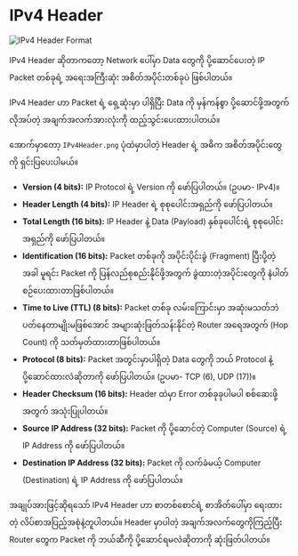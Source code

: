# IPv4 Header

![IPv4 Header Format](https://1drv.ms/i/c/111bc00b30cdfd0d/EQxYZwMiXvtCp5L5VDjnk64BPVQ9WVgqLCuHyuOYtRyVJA?e=EhRncJ)

IPv4 Header ဆိုတာကတော့ Network ပေါ်မှာ Data တွေကို ပို့ဆောင်ပေးတဲ့ IP Packet တစ်ခုရဲ့ အရေးအကြီးဆုံး အစိတ်အပိုင်းတစ်ခုပဲ ဖြစ်ပါတယ်။

IPv4 Header ဟာ Packet ရဲ့ ရှေ့ဆုံးမှာ ပါရှိပြီး Data ကို မှန်ကန်စွာ ပို့ဆောင်ဖို့အတွက် လိုအပ်တဲ့ အချက်အလက်အားလုံးကို ထည့်သွင်းပေးထားပါတယ်။

အောက်မှာတော့ `IPv4Header.png` ပုံထဲမှာပါတဲ့ Header ရဲ့ အဓိက အစိတ်အပိုင်းတွေကို ရှင်းပြပေးပါမယ်။

- **Version (4 bits):** IP Protocol ရဲ့ Version ကို ဖော်ပြပါတယ်။ (ဥပမာ- IPv4)။
- **Header Length (4 bits):** IP Header ရဲ့ စုစုပေါင်းအရှည်ကို ဖော်ပြပါတယ်။
- **Total Length (16 bits):** IP Header နဲ့ Data (Payload) နှစ်ခုပေါင်းရဲ့ စုစုပေါင်းအရှည်ကို ဖော်ပြပါတယ်။
- **Identification (16 bits):** Packet တစ်ခုကို အပိုင်းပိုင်းခွဲ (Fragment) ပြီးပို့တဲ့အခါ မူရင်း Packet ကို ပြန်လည်စုစည်းနိုင်ဖို့အတွက် ခွဲထားတဲ့အပိုင်းတွေကို နံပါတ်စဉ်ပေးထားတာဖြစ်ပါတယ်။
- **Time to Live (TTL) (8 bits):** Packet တစ်ခု လမ်းကြောင်းမှာ အဆုံးမသတ်ဘဲ ပတ်နေတာမျိုးမဖြစ်အောင် အများဆုံးဖြတ်သန်းနိုင်တဲ့ Router အရေအတွက် (Hop Count) ကို သတ်မှတ်ထားတာဖြစ်ပါတယ်။
- **Protocol (8 bits):** Packet အတွင်းမှာပါရှိတဲ့ Data တွေကို ဘယ် Protocol နဲ့ ပို့ဆောင်ထားလဲဆိုတာကို ဖော်ပြပါတယ်။ (ဥပမာ- TCP (6), UDP (17))။
- **Header Checksum (16 bits):** Header ထဲမှာ Error တစ်ခုခုပါမပါ စစ်ဆေးဖို့အတွက် အသုံးပြုပါတယ်။
- **Source IP Address (32 bits):** Packet ကို ပို့ဆောင်တဲ့ Computer (Source) ရဲ့ IP Address ကို ဖော်ပြပါတယ်။
- **Destination IP Address (32 bits):** Packet ကို လက်ခံမယ့် Computer (Destination) ရဲ့ IP Address ကို ဖော်ပြပါတယ်။

အချုပ်အားဖြင့်ဆိုရသော် IPv4 Header ဟာ စာတစ်စောင်ရဲ့ စာအိတ်ပေါ်မှာ ရေးထားတဲ့ လိပ်စာအပြည့်အစုံနဲ့တူပါတယ်။ Header မှာပါတဲ့ အချက်အလက်တွေကိုကြည့်ပြီး Router တွေက Packet ကို ဘယ်ဆီကို ပို့ဆောင်ရမလဲဆိုတာကို ဆုံးဖြတ်ပါတယ်။
